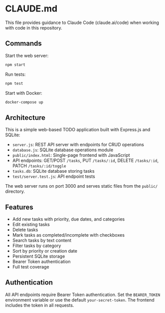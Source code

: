 # CLAUDE.md

This file provides guidance to Claude Code (claude.ai/code) when working with code in this repository.

## Commands

Start the web server:
```bash
npm start
```

Run tests:
```bash
npm test
```

Start with Docker:
```bash
docker-compose up
```

## Architecture

This is a simple web-based TODO application built with Express.js and SQLite:

- `server.js`: REST API server with endpoints for CRUD operations
- `database.js`: SQLite database operations module
- `public/index.html`: Single-page frontend with JavaScript
- API endpoints: GET/POST `/tasks`, PUT `/tasks/:id`, DELETE `/tasks/:id`, PATCH `/tasks/:id/toggle`
- `tasks.db`: SQLite database storing tasks
- `test/server.test.js`: API endpoint tests

The web server runs on port 3000 and serves static files from the `public/` directory.

## Features

- Add new tasks with priority, due dates, and categories
- Edit existing tasks  
- Delete tasks
- Mark tasks as completed/incomplete with checkboxes
- Search tasks by text content
- Filter tasks by category
- Sort by priority or creation date
- Persistent SQLite storage
- Bearer Token authentication
- Full test coverage

## Authentication

All API endpoints require Bearer Token authentication. Set the `BEARER_TOKEN` environment variable or use the default `your-secret-token`. The frontend includes the token in all requests.